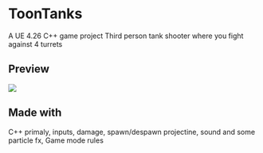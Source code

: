 # ToonTanks

A UE 4.26 C++ game project
Third person tank shooter where you fight against 4 turrets

## Preview

![](https://github.com/Naify/ToonTanks/blob/main/Img/tank.gif)

## Made with
 С++ primaly, inputs, damage, spawn/despawn projectine, sound and some particle fx, Game mode rules

